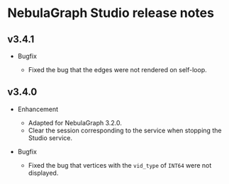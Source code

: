 # NebulaGraph Studio release notes

## v3.4.1

- Bugfix

  - Fixed the bug that the edges were not rendered on self-loop.

## v3.4.0

- Enhancement

  - Adapted for NebulaGraph 3.2.0.
  - Clear the session corresponding to the service when stopping the Studio service.

- Bugfix

  - Fixed the bug that vertices with the `vid_type` of `INT64` were not displayed.
